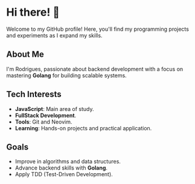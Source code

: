 # Hi there! 🚀
Welcome to my GitHub profile! Here, you'll find my programming projects and experiments as I expand my skills.

## About Me
I'm Rodrigues, passionate about backend development with a focus on mastering **Golang** for building scalable systems.

## Tech Interests
- **JavaScript**: Main area of study.
- **FullStack Development**.
- **Tools**: Git and Neovim.
- **Learning**: Hands-on projects and practical application.

## Goals
- Improve in algorithms and data structures.
- Advance backend skills with **Golang**.
- Apply TDD (Test-Driven Development).
